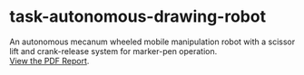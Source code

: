 # task-autonomous-drawing-robot
An autonomous mecanum wheeled mobile manipulation robot with a scissor lift and crank-release system for marker-pen operation.  
[View the PDF Report](ACS231%202024-25%20GP%20Final%20Report%20ACSE%20Group%2027.pdf).
